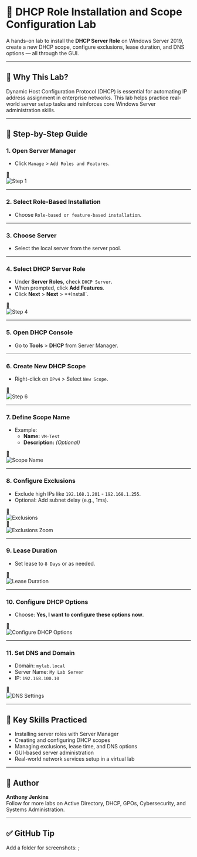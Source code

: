 # 📡 DHCP Role Installation and Scope Configuration Lab

A hands-on lab to install the **DHCP Server Role** on Windows Server 2019, create a new DHCP scope, configure exclusions, lease duration, and DNS options — all through the GUI.

---

## 🧠 Why This Lab?

Dynamic Host Configuration Protocol (DHCP) is essential for automating IP address assignment in enterprise networks. This lab helps practice real-world server setup tasks and reinforces core Windows Server administration skills.

---

## 🧭 Step-by-Step Guide

### 1. Open Server Manager
- Click `Manage` > `Add Roles and Features`.

📸  
![Step 1](./VirtualBox_AC-DC-SERVER_30_06_2025_01_48_43.png)

---

### 2. Select Role-Based Installation
- Choose `Role-based or feature-based installation`.

---

### 3. Choose Server
- Select the local server from the server pool.

---

### 4. Select DHCP Server Role
- Under **Server Roles**, check `DHCP Server`.
- When prompted, click **Add Features**.
- Click **Next** > **Next** > **Install`.

📸  
![Step 4](./VirtualBox_AC-DC-SERVER_30_06_2025_01_51_27.png)

---

### 5. Open DHCP Console
- Go to **Tools** > **DHCP** from Server Manager.

---

### 6. Create New DHCP Scope
- Right-click on `IPv4` > Select `New Scope`.

📸  
![Step 6](./VirtualBox_AC-DC-SERVER_30_06_2025_01_58_21.png)

---

### 7. Define Scope Name
- Example:  
  - **Name:** `VM-Test`  
  - **Description:** _(Optional)_

📸  
![Scope Name](./VirtualBox_AC-DC-SERVER_30_06_2025_01_59_04.png)

---

### 8. Configure Exclusions
- Exclude high IPs like `192.168.1.201` - `192.168.1.255`.
- Optional: Add subnet delay (e.g., 1ms).

📸  
![Exclusions](./VirtualBox_AC-DC-SERVER_30_06_2025_02_01_53.png)  
📸  
![Exclusions Zoom](./VirtualBox_AC-DC-SERVER_30_06_2025_02_02_14.png)

---

### 9. Lease Duration
- Set lease to `8 Days` or as needed.

📸  
![Lease Duration](./VirtualBox_AC-DC-SERVER_30_06_2025_02_02_37.png)

---

### 10. Configure DHCP Options
- Choose: **Yes, I want to configure these options now**.

📸  
![Configure DHCP Options](./VirtualBox_AC-DC-SERVER_30_06_2025_02_02_56.png)

---

### 11. Set DNS and Domain
- Domain: `mylab.local`  
- Server Name: `My Lab Server`  
- IP: `192.168.100.10`

📸  
![DNS Settings](./VirtualBox_AC-DC-SERVER_30_06_2025_02_03_50.png)

---

## 🧪 Key Skills Practiced

- Installing server roles with Server Manager  
- Creating and configuring DHCP scopes  
- Managing exclusions, lease time, and DNS options  
- GUI-based server administration  
- Real-world network services setup in a virtual lab

---

## 🤝 Author

**Anthony Jenkins**  
Follow for more labs on Active Directory, DHCP, GPOs, Cybersecurity, and Systems Administration.

---

## ✅ GitHub Tip

Add a folder for screenshots:
;
